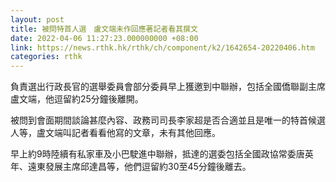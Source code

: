 ```yaml
---
layout: post
title: 被問特首人選　盧文端未作回應著記者看其撰文
date: 2022-04-06 11:27:23.000000000 +08:00
link: https://news.rthk.hk/rthk/ch/component/k2/1642654-20220406.htm
categories: rthk
---
```


負責選出行政長官的選舉委員會部分委員早上獲邀到中聯辦，包括全國僑聯副主席盧文端，他逗留約25分鐘後離開。

被問到會面期間談論甚麼內容、政務司司長李家超是否合適並且是唯一的特首候選人等，盧文端叫記者看看他寫的文章，未有其他回應。

早上約9時陸續有私家車及小巴駛進中聯辦，抵達的選委包括全國政協常委唐英年、遠東發展主席邱達昌等，他們逗留約30至45分鐘後離去。
